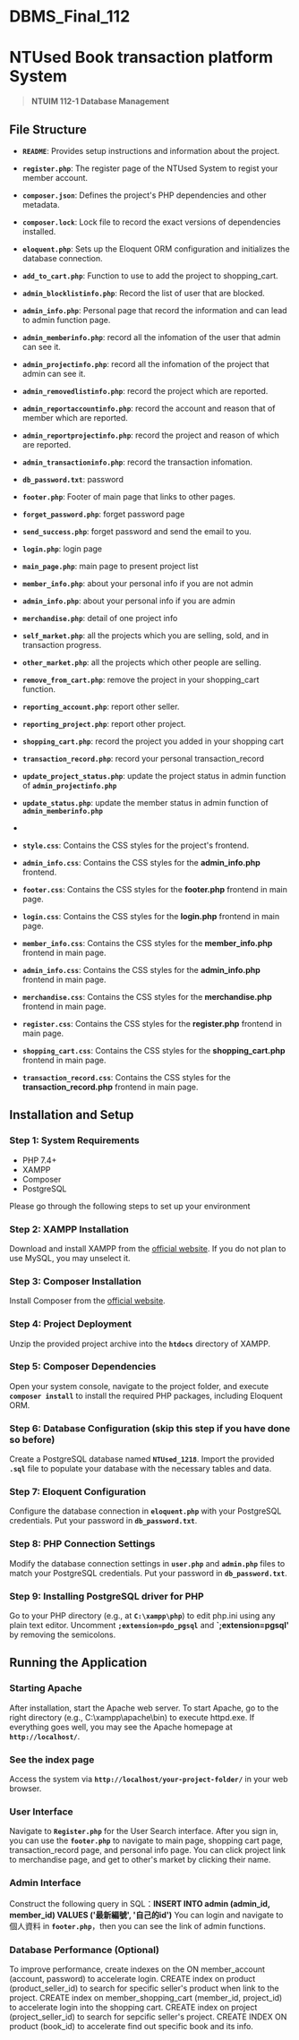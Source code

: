 # DBMS_Final_112

# **NTUsed Book transaction platform System**

> **NTUIM 112-1 Database Management**
> 

## File Structure

- **`README`**: Provides setup instructions and information about the project.
- **`register.php`**: The register page of the NTUsed System to regist your member account.
- **`composer.json`**: Defines the project's PHP dependencies and other metadata.
- **`composer.lock`**: Lock file to record the exact versions of dependencies installed.
- **`eloquent.php`**: Sets up the Eloquent ORM configuration and initializes the database connection.
- **`add_to_cart.php`**: Function to use to add the project to shopping_cart.
- **`admin_blocklistinfo.php`**: Record the list of user that are blocked.
- **`admin_info.php`**: Personal page that record the information and can lead to admin function page.
- **`admin_memberinfo.php`**: record all the infomation of the user that admin can see it.
- **`admin_projectinfo.php`**: record all the infomation of the project that admin can see it.
- **`admin_removedlistinfo.php`**: record the project which are reported.
- **`admin_reportaccountinfo.php`**: record the account and reason that of member which are reported.
- **`admin_reportprojectinfo.php`**: record the project and reason of which are reported.
- **`admin_transactioninfo.php`**: record the transaction infomation.
- **`db_password.txt`**: password
- **`footer.php`**: Footer of main page that links to other pages.
- **`forget_password.php`**: forget password page
- **`send_success.php`**: forget password and send the email to you.
- **`login.php`**: login page
- **`main_page.php`**: main page to present project list
- **`member_info.php`**: about your personal info if you are not admin
- **`admin_info.php`**: about your personal info if you are admin
- **`merchandise.php`**: detail of one project info
- **`self_market.php`**: all the projects which you are selling, sold, and in transaction progress.
- **`other_market.php`**: all the projects which other people are selling.
- **`remove_from_cart.php`**: remove the project in your shopping_cart function.
- **`reporting_account.php`**: report other seller.
- **`reporting_project.php`**: report other project.
- **`shopping_cart.php`**: record the project you added in your shopping cart
- **`transaction_record.php`**: record your personal transaction_record
- **`update_project_status.php`**: update the project status in admin function of **`admin_projectinfo.php`**
- **`update_status.php`**: update the member status in admin function of **`admin_memberinfo.php`**

- 
- **`style.css`**: Contains the CSS styles for the project's frontend.
- **`admin_info.css`**: Contains the CSS styles for the **admin_info.php** frontend.
- **`footer.css`**: Contains the CSS styles for the **footer.php** frontend in main page.
- **`login.css`**: Contains the CSS styles for the **login.php** frontend in main page.
- **`member_info.css`**: Contains the CSS styles for the **member_info.php** frontend in main page.
- **`admin_info.css`**: Contains the CSS styles for the **admin_info.php** frontend in main page.
- **`merchandise.css`**: Contains the CSS styles for the **merchandise.php** frontend in main page.
- **`register.css`**: Contains the CSS styles for the **register.php** frontend in main page.
- **`shopping_cart.css`**: Contains the CSS styles for the **shopping_cart.php** frontend in main page.
- **`transaction_record.css`**: Contains the CSS styles for the **transaction_record.php** frontend in main page.





## **Installation and Setup**

### **Step 1: System Requirements** 

- PHP 7.4+
- XAMPP
- Composer
- PostgreSQL

Please go through the following steps to set up your environment

### **Step 2: XAMPP Installation**

Download and install XAMPP from the [official website](https://www.apachefriends.org/index.html). If you do not plan to use MySQL, you may unselect it. 

### **Step 3: Composer Installation**

Install Composer from the [official website](https://getcomposer.org/download/).

### **Step 4: Project Deployment**

Unzip the provided project archive into the **`htdocs`** directory of XAMPP.

### **Step 5: Composer Dependencies**

Open your system console, navigate to the project folder, and execute **`composer install`** to install the required PHP packages, including Eloquent ORM. 

### **Step 6: Database Configuration** (skip this step if you have done so before)

Create a PostgreSQL database named **`NTUsed_1218`**. Import the provided **`.sql`** file to populate your database with the necessary tables and data.

### **Step 7: Eloquent Configuration**

Configure the database connection in **`eloquent.php`** with your PostgreSQL credentials. Put your password in **`db_password.txt`**. 

### **Step 8: PHP Connection Settings**

Modify the database connection settings in **`user.php`** and **`admin.php`** files to match your PostgreSQL credentials. Put your password in **`db_password.txt`**. 

### **Step 9: Installing PostgreSQL driver for PHP**

Go to your PHP directory (e.g., at **`C:\xampp\php`**) to edit php.ini using any plain text editor. Uncomment **`;extension=pdo_pgsql`** and **`;extension=pgsql'** by removing the semicolons. 









## **Running the Application**

### **Starting Apache**

After installation, start the Apache web server. To start Apache, go to the right directory (e.g., C:\xampp\apache\bin) to execute httpd.exe. If everything goes well, you may see the Apache homepage at **`http://localhost/`**.  

### **See the index page**

Access the system via **`http://localhost/your-project-folder/`** in your web browser.

### **User Interface**

Navigate to **`Register.php`** for the User Search interface.
After you sign in, you can use the **`footer.php`** to navigate to main page, shopping cart page, transaction_record page, and personal info page.
You can click project link to merchandise page, and get to other's market by clicking their name.

### **Admin Interface**
Construct the following query in SQL：**INSERT INTO admin (admin_id, member_id) VALUES ('最新編號', '自己的id')**
You can login and navigate to 個人資料 in  **`footer.php`**，then you can see the link of admin functions.


### **Database Performance (Optional)**

To improve performance, create indexes on the ON member_account (account, password) to accelerate login.
CREATE index on product (product_seller_id) to search for specific seller's product when link to the project.
CREATE index on member_shopping_cart (member_id, project_id) to accelerate login into the shopping cart.
CREATE index on project (project_seller_id) to search for sepcific seller's project.
CREATE INDEX ON product (book_id) to accelerate find out specific book and its info.




